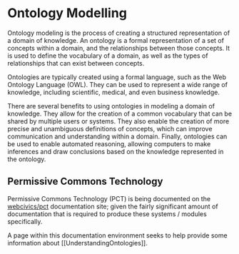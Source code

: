 # Ontology Modelling

Ontology modeling is the process of creating a structured representation of a domain of knowledge. An ontology is a formal representation of a set of concepts within a domain, and the relationships between those concepts. It is used to define the vocabulary of a domain, as well as the types of relationships that can exist between concepts.

Ontologies are typically created using a formal language, such as the Web Ontology Language (OWL). They can be used to represent a wide range of knowledge, including scientific, medical, and even business knowledge.

There are several benefits to using ontologies in modeling a domain of knowledge. They allow for the creation of a common vocabulary that can be shared by multiple users or systems. They also enable the creation of more precise and unambiguous definitions of concepts, which can improve communication and understanding within a domain. Finally, ontologies can be used to enable automated reasoning, allowing computers to make inferences and draw conclusions based on the knowledge represented in the ontology.

## Permissive Commons Technology

Permissive Commons Technology (PCT) is being documented on the [webcivics/pct](https://pct-devdocs.webcivics.org/) documentation site; given the fairly significant amount of documentation that is required to produce these systems / modules specifically.  

A page within this documentation environment seeks to help provide some information about [[UnderstandingOntologies]].